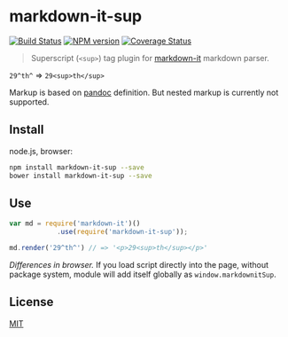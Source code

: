 # markdown-it-sup

[![Build Status](https://img.shields.io/travis/markdown-it/markdown-it-sup/master.svg?style=flat)](https://travis-ci.org/markdown-it/markdown-it-sup)
[![NPM version](https://img.shields.io/npm/v/markdown-it-sup.svg?style=flat)](https://www.npmjs.org/package/markdown-it-sup)
[![Coverage Status](https://img.shields.io/coveralls/markdown-it/markdown-it-sup/master.svg?style=flat)](https://coveralls.io/r/markdown-it/markdown-it-sup?branch=master)

> Superscript (`<sup>`) tag plugin for [markdown-it](https://github.com/markdown-it/markdown-it) markdown parser.

`29^th^` => `29<sup>th</sup>`

Markup is based on [pandoc](http://johnmacfarlane.net/pandoc/README.html#superscripts-and-subscripts) definition. But nested markup is currently not supported.


## Install

node.js, browser:

```bash
npm install markdown-it-sup --save
bower install markdown-it-sup --save
```

## Use

```js
var md = require('markdown-it')()
            .use(require('markdown-it-sup'));

md.render('29^th^') // => '<p>29<sup>th</sup></p>'
```

_Differences in browser._ If you load script directly into the page, without
package system, module will add itself globally as `window.markdownitSup`.


## License

[MIT](https://github.com/markdown-it/markdown-it-sup/blob/master/LICENSE)
